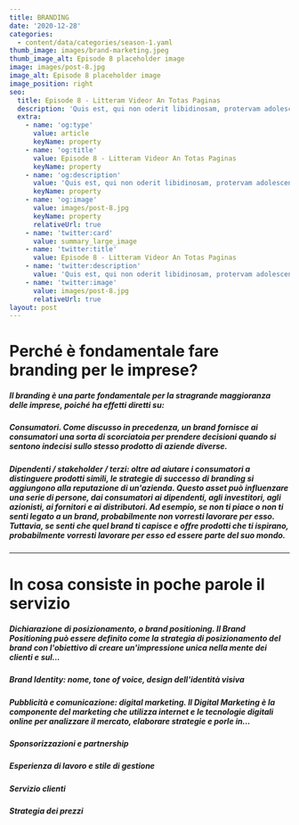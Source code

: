 ```yaml
---
title: BRANDING
date: '2020-12-28'
categories:
  - content/data/categories/season-1.yaml
thumb_image: images/brand-marketing.jpeg
thumb_image_alt: Episode 8 placeholder image
image: images/post-8.jpg
image_alt: Episode 8 placeholder image
image_position: right
seo:
  title: Episode 8 - Litteram Videor An Totas Paginas
  description: 'Quis est, qui non oderit libidinosam, protervam adolescentiam'
  extra:
    - name: 'og:type'
      value: article
      keyName: property
    - name: 'og:title'
      value: Episode 8 - Litteram Videor An Totas Paginas
      keyName: property
    - name: 'og:description'
      value: 'Quis est, qui non oderit libidinosam, protervam adolescentiam'
      keyName: property
    - name: 'og:image'
      value: images/post-8.jpg
      keyName: property
      relativeUrl: true
    - name: 'twitter:card'
      value: summary_large_image
    - name: 'twitter:title'
      value: Episode 8 - Litteram Videor An Totas Paginas
    - name: 'twitter:description'
      value: 'Quis est, qui non oderit libidinosam, protervam adolescentiam'
    - name: 'twitter:image'
      value: images/post-8.jpg
      relativeUrl: true
layout: post
---
```

# **Perché è fondamentale fare branding per le imprese?**&#xA;&#xA;

##### Il branding è una parte fondamentale per la stragrande maggioranza delle imprese, poiché ha effetti diretti su:

##### Consumatori. Come discusso in precedenza, un brand fornisce ai consumatori una sorta di scorciatoia per prendere decisioni quando si sentono indecisi sullo stesso prodotto di aziende diverse.

##### Dipendenti / stakeholder / terzi: oltre ad aiutare i consumatori a distinguere prodotti simili, le strategie di successo di branding si aggiungono alla reputazione di un'azienda. Questo asset può influenzare una serie di persone, dai consumatori ai dipendenti, agli investitori, agli azionisti, ai fornitori e ai distributori. Ad esempio, se non ti piace o non ti senti legato a un brand, probabilmente non vorresti lavorare per esso. Tuttavia, se senti che quel brand ti capisce e offre prodotti che ti ispirano, probabilmente vorresti lavorare per esso ed essere parte del suo mondo.

****

# **In cosa consiste in poche parole il servizio**

##### Dichiarazione di posizionamento, o brand positioning. Il Brand Positioning può essere definito come la strategia di posizionamento del brand con l'obiettivo di creare un'impressione unica nella mente dei clienti e sul...

##### Brand Identity: nome, tone of voice, design dell'identità visiva

##### Pubblicità e comunicazione: digital marketing. Il Digital Marketing è la componente del marketing che utilizza internet e le tecnologie digitali online per analizzare il mercato, elaborare strategie e porle in...

##### Sponsorizzazioni e partnership

##### Esperienza di lavoro e stile di gestione

##### Servizio clienti

##### Strategia dei prezzi
